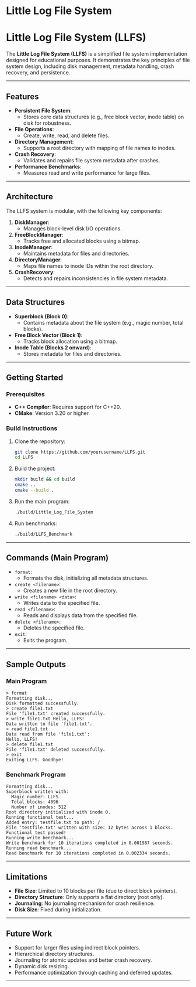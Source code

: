 # Little Log File System

# Little Log File System (LLFS)

The **Little Log File System (LLFS)** is a simplified file system implementation designed for educational purposes. It demonstrates the key principles of file system design, including disk management, metadata handling, crash recovery, and persistence.

---

## Features

- **Persistent File System**:
    - Stores core data structures (e.g., free block vector, inode table) on disk for robustness.
- **File Operations**:
    - Create, write, read, and delete files.
- **Directory Management**:
    - Supports a root directory with mapping of file names to inodes.
- **Crash Recovery**:
    - Validates and repairs file system metadata after crashes.
- **Performance Benchmarks**:
    - Measures read and write performance for large files.

---

## Architecture

The LLFS system is modular, with the following key components:

1. **DiskManager**:
    - Manages block-level disk I/O operations.
2. **FreeBlockManager**:
    - Tracks free and allocated blocks using a bitmap.
3. **InodeManager**:
    - Maintains metadata for files and directories.
4. **DirectoryManager**:
    - Maps file names to inode IDs within the root directory.
5. **CrashRecovery**:
    - Detects and repairs inconsistencies in file system metadata.

---

## Data Structures

- **Superblock (Block 0)**:
    - Contains metadata about the file system (e.g., magic number, total blocks).
- **Free Block Vector (Block 1)**:
    - Tracks block allocation using a bitmap.
- **Inode Table (Blocks 2 onward)**:
    - Stores metadata for files and directories.

---

## Getting Started

### Prerequisites

- **C++ Compiler**: Requires support for C++20.
- **CMake**: Version 3.20 or higher.

### Build Instructions

1. Clone the repository:
   ```bash
   git clone https://github.com/yourusername/LLFS.git
   cd LLFS
   ```
2. Build the project:
   ```bash
   mkdir build && cd build
   cmake ..
   cmake --build .
   ```
3. Run the main program:
   ```bash
   ./build/Little_Log_File_System
   ```
4. Run benchmarks:
   ```bash
   ./build/LLFS_Benchmark
   ```

---

## Commands (Main Program)

- `format`:
    - Formats the disk, initializing all metadata structures.
- `create <filename>`:
    - Creates a new file in the root directory.
- `write <filename> <data>`:
    - Writes data to the specified file.
- `read <filename>`:
    - Reads and displays data from the specified file.
- `delete <filename>`:
    - Deletes the specified file.
- `exit`:
    - Exits the program.

---

## Sample Outputs

### Main Program

```
> format
Formatting disk...
Disk formatted successfully.
> create file1.txt
File 'file1.txt' created successfully.
> write file1.txt Hello, LLFS!
Data written to file 'file1.txt'.
> read file1.txt
Data read from file 'file1.txt':
Hello, LLFS!
> delete file1.txt
File 'file1.txt' deleted successfully.
> exit
Exiting LLFS. Goodbye!
```

### Benchmark Program

```
Formatting disk...
Superblock written with:
  Magic number: LLFS
  Total blocks: 4096
  Number of inodes: 512
Root directory initialized with inode 0.
Running functional test...
Added entry: testfile.txt to path: /
File 'testfile.txt' written with size: 12 bytes across 1 blocks.
Functional test passed!
Running write benchmark...
Write benchmark for 10 iterations completed in 0.001987 seconds.
Running read benchmark...
Read benchmark for 10 iterations completed in 0.002334 seconds.
```

---

## Limitations

- **File Size**: Limited to 10 blocks per file (due to direct block pointers).
- **Directory Structure**: Only supports a flat directory (root only).
- **Journaling**: No journaling mechanism for crash resilience.
- **Disk Size**: Fixed during initialization.

---

## Future Work

- Support for larger files using indirect block pointers.
- Hierarchical directory structures.
- Journaling for atomic updates and better crash recovery.
- Dynamic disk resizing.
- Performance optimization through caching and deferred updates.

---


